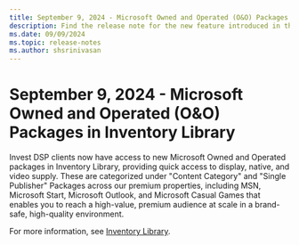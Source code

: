 ```yaml
---
title: September 9, 2024 - Microsoft Owned and Operated (O&O) Packages in Inventory Library 
description: Find the release note for the new feature introduced in the Microsoft Invest UI - Modeled Audiences.
ms.date: 09/09/2024
ms.topic: release-notes
ms.author: shsrinivasan
---
```


# September 9, 2024 - Microsoft Owned and Operated (O&O) Packages in Inventory Library

Invest DSP clients now have access to new Microsoft Owned and Operated packages in Inventory Library, providing quick access to display, native, and video supply. These are categorized under "Content Category" and "Single Publisher" Packages across our premium properties, including MSN, Microsoft Start, Microsoft Outlook, and Microsoft Casual Games that enables you to reach a high-value, premium audience at scale in a brand-safe, high-quality environment. 

For more information, see [Inventory Library](inventory-library.md).